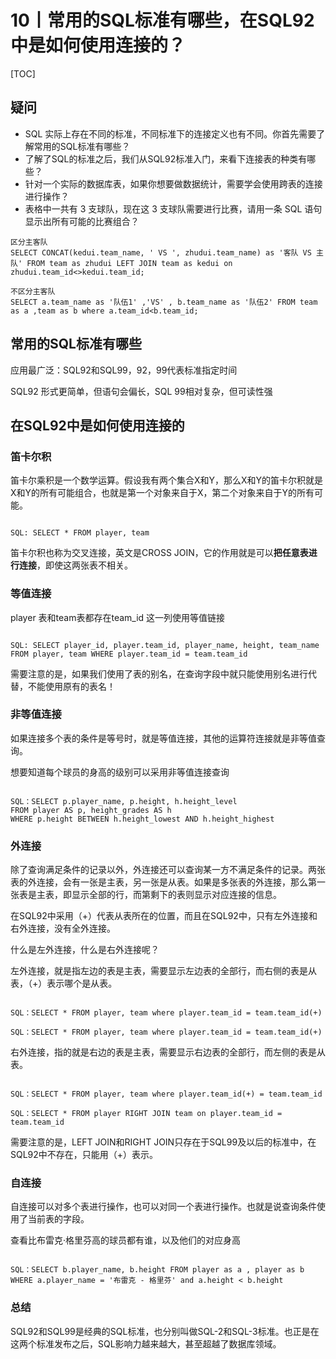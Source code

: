 # 10丨常用的SQL标准有哪些，在SQL92中是如何使用连接的？

[TOC]

## 疑问

-   SQL 实际上存在不同的标准，不同标准下的连接定义也有不同。你首先需要了解常用的SQL标准有哪些？
-   了解了SQL的标准之后，我们从SQL92标准入门，来看下连接表的种类有哪些？
-   针对一个实际的数据库表，如果你想要做数据统计，需要学会使用跨表的连接进行操作？
-   表格中一共有 3 支球队，现在这 3 支球队需要进行比赛，请用一条 SQL 语句显示出所有可能的比赛组合？

```
区分主客队
SELECT CONCAT(kedui.team_name, ' VS ', zhudui.team_name) as '客队 VS 主队' FROM team as zhudui LEFT JOIN team as kedui on zhudui.team_id<>kedui.team_id;

不区分主客队
SELECT a.team_name as '队伍1' ,'VS' , b.team_name as '队伍2' FROM team as a ,team as b where a.team_id<b.team_id;
```



## 常用的SQL标准有哪些

应用最广泛：SQL92和SQL99，92，99代表标准指定时间

SQL92 形式更简单，但语句会偏长，SQL 99相对复杂，但可读性强

## 在SQL92中是如何使用连接的

### 笛卡尔积

笛卡尔乘积是一个数学运算。假设我有两个集合X和Y，那么X和Y的笛卡尔积就是X和Y的所有可能组合，也就是第一个对象来自于X，第二个对象来自于Y的所有可能。

```

SQL: SELECT * FROM player, team
```

笛卡尔积也称为交叉连接，英文是CROSS  JOIN，它的作用就是可以**把任意表进行连接**，即使这两张表不相关。

### 等值连接

player 表和team表都存在team_id 这一列使用等值链接

```

SQL: SELECT player_id, player.team_id, player_name, height, team_name FROM player, team WHERE player.team_id = team.team_id
```

需要注意的是，如果我们使用了表的别名，在查询字段中就只能使用别名进行代替，不能使用原有的表名！

### 非等值连接

如果连接多个表的条件是等号时，就是等值连接，其他的运算符连接就是非等值查询。

想要知道每个球员的身高的级别可以采用非等值连接查询

```

SQL：SELECT p.player_name, p.height, h.height_level
FROM player AS p, height_grades AS h
WHERE p.height BETWEEN h.height_lowest AND h.height_highest
```

### 外连接

除了查询满足条件的记录以外，外连接还可以查询某一方不满足条件的记录。两张表的外连接，会有一张是主表，另一张是从表。如果是多张表的外连接，那么第一张表是主表，即显示全部的行，而第剩下的表则显示对应连接的信息。

在SQL92中采用（+）代表从表所在的位置，而且在SQL92中，只有左外连接和右外连接，没有全外连接。

什么是左外连接，什么是右外连接呢？

左外连接，就是指左边的表是主表，需要显示左边表的全部行，而右侧的表是从表，（+）表示哪个是从表。

```

SQL：SELECT * FROM player, team where player.team_id = team.team_id(+)

SQL：SELECT * FROM player, team where player.team_id = team.team_id(+)
```

右外连接，指的就是右边的表是主表，需要显示右边表的全部行，而左侧的表是从表。

```

SQL：SELECT * FROM player, team where player.team_id(+) = team.team_id

SQL：SELECT * FROM player RIGHT JOIN team on player.team_id = team.team_id
```

需要注意的是，LEFT JOIN和RIGHT JOIN只存在于SQL99及以后的标准中，在SQL92中不存在，只能用（+）表示。

### 自连接

自连接可以对多个表进行操作，也可以对同一个表进行操作。也就是说查询条件使用了当前表的字段。

查看比布雷克·格里芬高的球员都有谁，以及他们的对应身高

```

SQL：SELECT b.player_name, b.height FROM player as a , player as b WHERE a.player_name = '布雷克 - 格里芬' and a.height < b.height
```

### 总结

SQL92和SQL99是经典的SQL标准，也分别叫做SQL-2和SQL-3标准。也正是在这两个标准发布之后，SQL影响力越来越大，甚至超越了数据库领域。